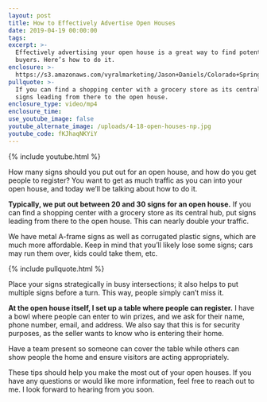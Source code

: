```yaml
---
layout: post
title: How to Effectively Advertise Open Houses
date: 2019-04-19 00:00:00
tags:
excerpt: >-
  Effectively advertising your open house is a great way to find potential
  buyers. Here’s how to do it.
enclosure: >-
  https://s3.amazonaws.com/vyralmarketing/Jason+Daniels/Colorado+Springs+Real+Estate-+How+to+Effectively+Advertise+Open+Houses.mp4
pullquote: >-
  If you can find a shopping center with a grocery store as its central hub, put
  signs leading from there to the open house.
enclosure_type: video/mp4
enclosure_time:
use_youtube_image: false
youtube_alternate_image: /uploads/4-18-open-houses-np.jpg
youtube_code: fKJhaqNKYiY
---
```


{% include youtube.html %}

How many signs should you put out for an open house, and how do you get people to register? You want to get as much traffic as you can into your open house, and today we’ll be talking about how to do it.&nbsp;

**Typically, we put out between 20 and 30 signs for an open house.** If you can find a shopping center with a grocery store as its central hub, put signs leading from there to the open house. This can nearly double your traffic.&nbsp;

We have metal A-frame signs as well as corrugated plastic signs, which are much more affordable. Keep in mind that you’ll likely lose some signs; cars may run them over, kids could take them, etc.

{% include pullquote.html %}

Place your signs strategically in busy intersections; it also helps to put multiple signs before a turn. This way, people simply can’t miss it.&nbsp;

**At the open house itself, I set up a table where people can register.** I have a bowl where people can enter to win prizes, and we ask for their name, phone number, email, and address. We also say that this is for security purposes, as the seller wants to know who is entering their home.&nbsp;

Have a team present so someone can cover the table while others can show people the home and ensure visitors are acting appropriately.&nbsp;

These tips should help you make the most out of your open houses. If you have any questions or would like more information, feel free to reach out to me. I look forward to hearing from you soon.